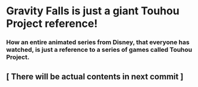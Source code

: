 # Gravity Falls is just a giant Touhou Project reference!
### How an entire animated series from Disney, that everyone has watched, is just a reference to a series of games called Touhou Project.

## [ There will be actual contents in next commit ]